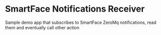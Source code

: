 # SmartFace Notifications Receiver

Sample demo app that subscribes to SmartFace ZeroMq notifications, read them and eventually call other action
